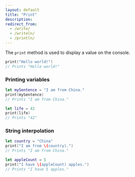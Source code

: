 ```yaml
---
layout: default
title: "Print"
description: 
redirect_from:
  - /write/
  - /writeln/
  - /println/
---
```


The `print` method is used to display a value on the console.

```swift
print("Hello world!")
// Prints "Hello world!"
```

### Printing variables

```swift
let mySentence = "I am from China."
print(mySentence)
// Prints "I am from China."

let life = 42
print(life)
// Prints "42"
```

### String interpolation

```swift
let country = "China"
print("I am from \(country).")
// Prints "I am from China."

let appleCount = 5
print("I have \(appleCount) apples.")
// Prints "I have 5 apples."
```
